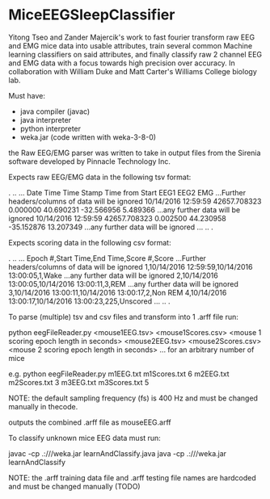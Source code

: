 # MiceEEGSleepClassifier

Yitong Tseo and Zander Majercik's work to fast fourier transform raw EEG and EMG mice data into usable attributes, train several common Machine learning classifiers on said attributes, and finally classify raw 2 channel EEG and EMG data with a focus towards high precision over accuracy. In collaboration with William Duke and Matt Carter's Williams College biology lab.

Must have:
- java compiler (javac)
- java interpreter
- python interpreter
- weka.jar (code written with weka-3-8-0)

the Raw EEG/EMG parser was written to take in output files from the Sirenia software developed by Pinnacle Technology Inc.

Expects raw EEG/EMG data in the following tsv format:

.
..
...
Date	Time	Time Stamp	Time from Start	EEG1	EEG2	EMG	...Further headers/columns of data will be ignored
10/14/2016	12:59:59	42657.708323	0.000000	40.690231	-32.566956	5.489366	  ...any further data will be ignored
10/14/2016	12:59:59	42657.708323	0.002500	44.230958	-35.152876	13.207349	  ...any further data will be ignored
...
..
.	


Expects scoring data in the following csv format:

.
..
...
Epoch #,Start Time,End Time,Score #,Score ...Further headers/columns of data will be ignored
1,10/14/2016 12:59:59,10/14/2016 13:00:05,1,Wake ...any further data will be ignored
2,10/14/2016 13:00:05,10/14/2016 13:00:11,3,REM ...any further data will be ignored
3,10/14/2016 13:00:11,10/14/2016 13:00:17,2,Non REM
4,10/14/2016 13:00:17,10/14/2016 13:00:23,225,Unscored
...
..
.


To parse (multiple) tsv and csv files and transform into 1 .arff file run:

python eegFileReader.py <mouse1EEG.tsv> <mouse1Scores.csv> <mouse 1 scoring epoch length in seconds> <mouse2EEG.tsv> <mouse2Scores.csv> <mouse 2 scoring epoch length in seconds> ... for an arbitrary number of mice

e.g. python eegFileReader.py m1EEG.txt m1Scores.txt 6 m2EEG.txt m2Scores.txt 3 m3EEG.txt m3Scores.txt 5

NOTE: the default sampling frequency (fs) is 400 Hz and must be changed manually in thecode.

outputs the combined .arff file as mouseEEG.arff



To classify unknown mice EEG data must run:

javac -cp .:<path>/<to>/<weka>/weka.jar learnAndClassify.java
java -cp .:<path>/<to>/<weka>/weka.jar learnAndClassify

NOTE: the .arff training data file and .arff testing file names are hardcoded and must be changed manually (TODO)

